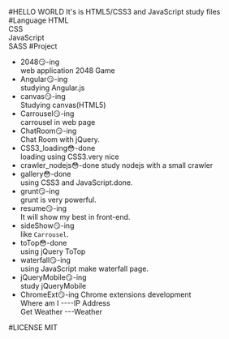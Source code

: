 #HELLO WORLD
It's is HTML5/CSS3 and JavaScript study files   
#Language
HTML   
CSS   
JavaScript   
SASS
#Project
* 2048:smirk:-ing   
web application  2048 Game
* Angular:smirk:-ing   
studying Angular.js
* canvas:smirk:-ing   
Studying canvas(HTML5)
* Carrousel:smirk:-ing   
carrousel in web page
* ChatRoom:smirk:-ing   
Chat Room with jQuery.
* CSS3_loading:flushed:-done   
loading using CSS3.very nice
* crawler_nodejs:flushed:-done
study nodejs with a small crawler
* gallery:flushed:-done   
using CSS3 and JavaScript.done.
* grunt:smirk:-ing   
grunt is very powerful.
* resume:smirk:-ing   
It will show my best in front-end.
* sideShow:smirk:-ing   
like `Carrousel`.
* toTop:flushed:-done   
using jQuery ToTop
* waterfall:smirk:-ing   
using JavaScript make waterfall page.
* jQueryMobile:smirk:-ing   
study jQueryMobile
* ChromeExt:smirk:-ing
Chrome extensions development   
Where am I ----IP Address   
Get Weather ---Weather

#LICENSE
MIT
